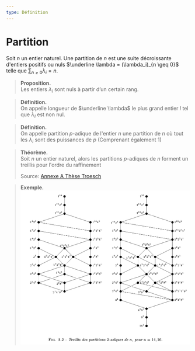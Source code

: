 ```yaml
---
type: Définition
---
```


# Partition

Soit $n$ un entier naturel. Une partition de $n$ est une suite décroissante d'entiers positifs ou nuls $\underline \lambda = (\lambda_i)_{n \geq 0}$ telle que $\sum_{n \geq 0} \lambda_i = n$.

> **Proposition.**  
> Les entiers $\lambda_i$ sont nuls à partir d’un certain rang.

> **Définition.**  
> On appelle longueur de $\underline \lambda$ le plus grand entier $l$ tel que $\lambda_l$ est non nul.

> **Définition.**  
> On appelle partition $p$-adique de l'entier $n$ une partition de $n$ où tout les $\lambda_i$ sont des puissances de $p$ (Comprenant également 1)

> **Théorème.**  
> Soit $n$ un entier naturel, alors les partitions $p$-adiques de $n$ forment un treillis pour l'ordre du raffinement
> 
> Source: [Annexe A Thèse Troesch](http://alain.troesch.free.fr/These/troesch_these.pdf)

> **Exemple.**  
> ![Treillis des partitions 2-adiques de n, pour n = 14 et 16](treillis.png)


